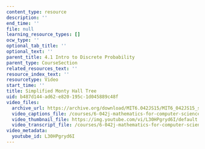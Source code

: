 ```yaml
---
content_type: resource
description: ''
end_time: ''
file: null
learning_resource_types: []
ocw_type: ''
optional_tab_title: ''
optional_text: ''
parent_title: 4.1 Intro to Discrete Probability
parent_type: CourseSection
related_resources_text: ''
resource_index_text: ''
resourcetype: Video
start_time: ''
title: Simplified Monty Hall Tree
uid: b487d144-ad62-e820-195c-1d045889c48f
video_files:
  archive_url: https://archive.org/download/MIT6.042JS15/MIT6_042JS15_simplemonty_video_ipod.mp4
  video_captions_file: /courses/6-042j-mathematics-for-computer-science-spring-2015/7aeaf937c521546c9f22952880c0778c_L30HPgryd6I.vtt
  video_thumbnail_file: https://img.youtube.com/vi/L30HPgryd6I/default.jpg
  video_transcript_file: /courses/6-042j-mathematics-for-computer-science-spring-2015/cf335623df07f1eb2565a9596e94b620_L30HPgryd6I.pdf
video_metadata:
  youtube_id: L30HPgryd6I
---
```

